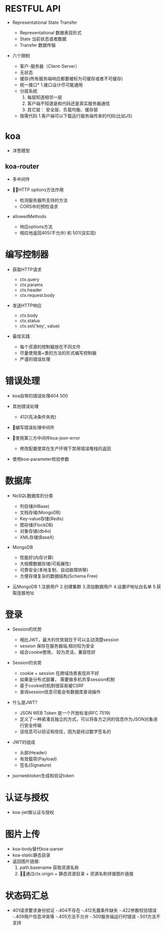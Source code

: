 
# RESTFUL API

- Representational State Transfer

  - Representational 数据表现形式
  - State 当前状态或者数据
  - Transfer 数据传输

- 六个限制

  - 客户-服务器（Client-Server）
  - 无状态
  - 缓存(所有服务端响应都要被标为可缓存或者不可缓存)
  - 统一接口*
    1.接口设计尽可能通用
  - 分层系统
    1. 每层知道相邻一层
    2. 客户端不知道是和代码还是真实服务器通信
    3. 其它层： 安全层、负载均衡、缓存层
  - 按需代码
    1.客户端可以下载运行服务端传来的代码(比如JS)

# koa

- 洋葱模型

## koa-router

- 多中间件

- HTTP options方法作用
  - 检测服务器所支持的方法
  - CORS中的预检请求

- allowedMethods
  - 响应options方法
  - 相应地返回405(不允许) 和 501(没实现)

# 编写控制器

- 获取HTTP请求
  - ctx.query
  - ctx.params
  - ctx.header
  - ctx.request.body

- 发送HTTP响应
  - ctx.body
  - ctx.status
  - ctx.set('key', value)

- 最佳实践
  - 每个资源的控制器放在不同文件
  - 尽量使用类+类的方法的形式编写控制器
  - 严谨的错误处理

# 错误处理

- koa自带的错误处理404 500
- 其他错误处理
  - 412(先决条件失败)

- 编写错误处理中间件

- 使用第三方中间件koa-json-error
  - 修改配置使其在生产环境下禁用错误堆栈的返回

- 使用koa-parameter校验参数

# 数据库

- NoSQL数据库的分类
  - 列存储(HBase)
  - 文档存储(MongoDB)
  - Key-value存储(Redis)
  - 图存储(FlockDB)
  - 对象存储(db4o)
  - XML存储(BaseX)

- MongoDB
  - 性能好(内存计算)
  - 大规模数据存储(可拓展性)
  - 可靠安全(本地复制、自动故障转移)
  - 方便存储复杂的数据结构(Schema Free)

- 云MongoDB
  1.注册用户
  2.创建集群
  3.添加数据用户
  4.设置IP地址白名单
  5.获取连接地址

# 登录

- Session的优势
  - 相比JWT，最大的优势就在于可以主动清楚session
  - session 保存在服务器端,相对较为安全
  - 结合cookie使用， 较为灵活，兼容性好

- Session的劣势
  - cookie + session 在跨域场景表现并不好
  - 如果是分布式部署， 需要做多机共享session机制
  - 基于cookie的机制很容易被CSRF
  - 查询session信息可能会有数据库查询操作

- 什么是JWT?
  - JSON WEB Token 是一个开放标准(RFC 7519)
  - 定义了一种紧凑且独立的方式，可以将各方之间的信息作为JSON对象进行安全传输
  - 该信息可以验证和信任，因为是经过数字签名的

- JWT的组成
  - 头部(Header)
  - 有效载荷(Payload)
  - 签名(Signature)

- jsonwebtoken生成和验证token

# 认证与授权

- koa-jwt做认证与授权

# 图片上传

- koa-body替代koa-parser
- koa-static静态目录
- 返回图片链接:
  1. path.basename 获取资源名称
  2. 通过ctx.origin + 静态资源目录 + 资源名称拼接图片链接

# 状态码汇总

- 401请求要求身份验证
-.404不存在
-.412先置条件缺失
-.422参数校验错误
-.409用户信息冲突等
-.405方法不允许
-.500服务端运行时错误
-.501方法不支持
